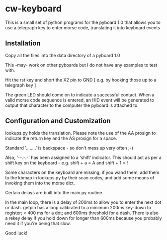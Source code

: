 # cw-keyboard
This is a small set of python programs for the pyboard 1.0 that allows you to use a telegraph key to enter morse code, translating it into keyboard events

## Installation

Copy all the files into the data directory of a pyboard 1.0

This -may- work on other pyboards but I do not have any examples to test with.

Hit the rst key and short the X2 pin to GND [ e.g. by hooking those up to a telegraph key ]

The green LED should come on to indicate a successful contact. When a valid morse code sequence is entered, an HID event will be generated to output that character to the computer the pyboard is attached to.

## Configuration and Customization

lookups.py holds the translation. Please note the use of the AA prosign to indicate the return key and the AS prosign for a space. 

Standard '........' is backspace - so don't mess up very often ;-)

Also, '--.-.-' has been assigned to a 'shift' indicator. This should act as per a shift key on the keyboard - e.g. shift + a = A and shift + 1 = !

Some characters on the keyboard are missing; if you wand them, add them to the kbmap in lookups.py by their scan codes, and add some means of invoking them into the morse dict.

Certain delays are built into the main.py routine.

In the main loop, there is a delay of 200ms to allow you to enter the next dot or dash.
getpin has a loop calibrated to a minimum 200ms key-down to register; < 400 ms for a dot; and 600ms threshold for a dash.
There is also a rekey delay if you hold down for longer than 600ms because you probably need it if you're being that slow.

Good luck!
